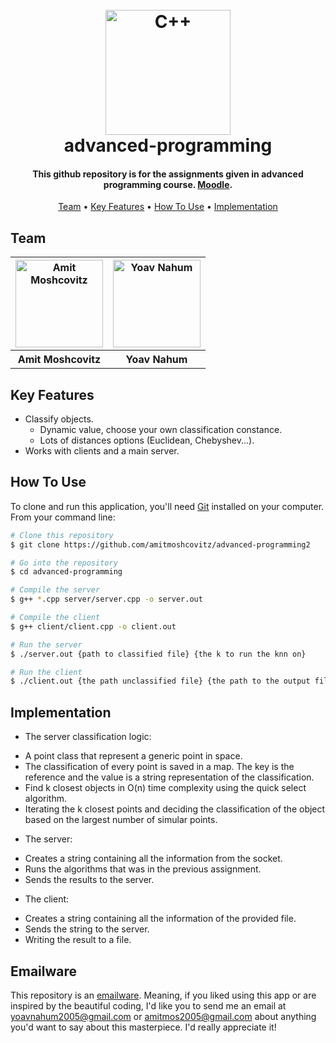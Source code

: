 
<h1 align="center">
  <br>
  <a href="https://github.com/amitmoshcovitz/advanced-programming"><img src="https://img.icons8.com/color/344/c-plus-plus-logo.png" alt="C++" width="200"></a>
  <br>
  advanced-programming
  <br>
</h1>

<h4 align="center">This github repository is for the assignments given in advanced programming course. <a href="https://lemida.biu.ac.il/course/view.php?id=71359" target="_blank">Moodle</a>.</h4>


<p align="center">
  <a href="#team">Team</a> •
  <a href="#key-features">Key Features</a> •
  <a href="#how-to-use">How To Use</a> •
  <a href="#implementation">Implementation</a>
</p>



## Team
<table>
  <tr>
    <th style="text-align:center"><a href="https://github.com/amitmoshcovitz"><img src="https://avatars.githubusercontent.com/u/79401964?v=4" alt="Amit Moshcovitz" width="140" height="140"></a></th>
    <th style="text-align:center"><a href="https://github.com/YoavNahumus"><img src="https://avatars.githubusercontent.com/u/62788945?v=4" alt="Yoav Nahum" width="140" height="140"></a</th>
  </tr>
  <tr>
    <th>Amit Moshcovitz</td>
    <th>Yoav Nahum</td> 
  </tr>

</table>


## Key Features

* Classify objects.
  - Dynamic value, choose your own classification constance.
  - Lots of distances options (Euclidean, Chebyshev...).
* Works with clients and a main server.

## How To Use

To clone and run this application, you'll need [Git](https://git-scm.com) installed on your computer. From your command line:

```bash
# Clone this repository
$ git clone https://github.com/amitmoshcovitz/advanced-programming2

# Go into the repository
$ cd advanced-programming

# Compile the server
$ g++ *.cpp server/server.cpp -o server.out

# Compile the client
$ g++ client/client.cpp -o client.out

# Run the server
$ ./server.out {path to classified file} {the k to run the knn on}

# Run the client
$ ./client.out {the path unclassified file} {the path to the output file}
```

## Implementation
* The server classification logic:
- A point class that represent a generic point in space.
- The classification of every point is saved in a map. The key is the reference and the value is a string representation of the classification.
- Find k closest objects in O(n) time complexity using the quick select algorithm.
- Iterating the k closest points and deciding the classification of the object based on the largest number of simular points.
* The server:
- Creates a string containing all the information from the socket.
- Runs the algorithms that was in the previous assignment.
- Sends the results to the server.
* The client:
- Creates a string containing all the information of the provided file.
- Sends the string to the server.
- Writing the result to a file.


## Emailware

This repository is an [emailware](https://en.wiktionary.org/wiki/emailware). Meaning, if you liked using this app or are inspired by the beautiful coding, I'd like you to send me an email at <yoavnahum2005@gmail.com> or <amitmos2005@gmail.com> about anything you'd want to say about this masterpiece. I'd really appreciate it!
